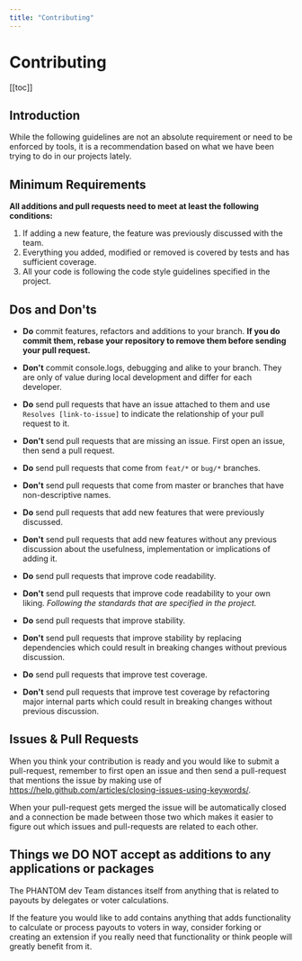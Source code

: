 ```yaml
---
title: "Contributing"
---
```


# Contributing

[[toc]]

## Introduction

While the following guidelines are not an absolute requirement or need to be enforced by tools, it is a recommendation based on what we have been trying to do in our projects lately.

## Minimum Requirements

**All additions and pull requests need to meet at least the following conditions:**

1. If adding a new feature, the feature was previously discussed with the team.
2. Everything you added, modified or removed is covered by tests and has sufficient coverage.
3. All your code is following the code style guidelines specified in the project.

## Dos and Don'ts

- **Do** commit features, refactors and additions to your branch. **If you do commit them, rebase your repository to remove them before sending your pull request.**

- **Don't** commit console.logs, debugging and alike to your branch. They are only of value during local development and differ for each developer.

- **Do** send pull requests that have an issue attached to them and use `Resolves [link-to-issue]` to indicate the relationship of your pull request to it.

- **Don't** send pull requests that are missing an issue. First open an issue, then send a pull request.

- **Do** send pull requests that come from `feat/*` or `bug/*` branches.

- **Don't** send pull requests that come from master or branches that have non-descriptive names.

- **Do** send pull requests that add new features that were previously discussed.

- **Don't** send pull requests that add new features without any previous discussion about the usefulness, implementation or implications of adding it.

- **Do** send pull requests that improve code readability.

- **Don't** send pull requests that improve code readability to your own liking. _Following the standards that are specified in the project._

- **Do** send pull requests that improve stability.

- **Don't** send pull requests that improve stability by replacing dependencies which could result in breaking changes without previous discussion.

- **Do** send pull requests that improve test coverage.

- **Don't** send pull requests that improve test coverage by refactoring major internal parts which could result in breaking changes without previous discussion.

## Issues & Pull Requests

When you think your contribution is ready and you would like to submit a pull-request, remember to first open an issue and then send a pull-request that mentions the issue by making use of https://help.github.com/articles/closing-issues-using-keywords/.

When your pull-request gets merged the issue will be automatically closed and a connection be made between those two which makes it easier to figure out which issues and pull-requests are related to each other.

## Things we DO NOT accept as additions to any applications or packages

The PHANTOM dev Team distances itself from anything that is related to payouts by delegates or voter calculations.

If the feature you would like to add contains anything that adds functionality to calculate or process payouts to voters in way, consider forking or creating an extension if you really need that functionality or think people will greatly benefit from it.

